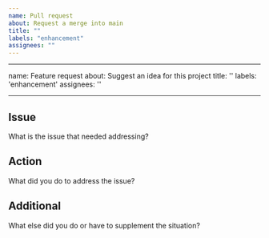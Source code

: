 ```yaml
---
name: Pull request
about: Request a merge into main
title: ""
labels: "enhancement"
assignees: ""
---
```


---

name: Feature request
about: Suggest an idea for this project
title: ''
labels: 'enhancement'
assignees: ''

---

## Issue

What is the issue that needed addressing?

## Action

What did you do to address the issue?

## Additional

What else did you do or have to supplement the situation?

